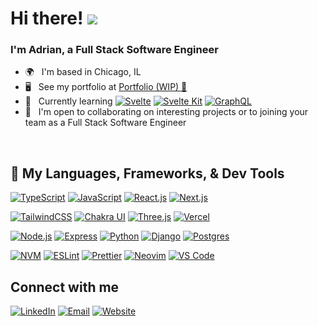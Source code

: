 Hi there! [![](https://user-images.githubusercontent.com/18350557/176309783-0785949b-9127-417c-8b55-ab5a4333674e.gif) ](https://adrjmz.com)
========================================================================================================================================

### I'm Adrian, a Full Stack Software Engineer
- 🌍 &nbsp; I'm based in Chicago, IL
- 🖥️ &nbsp; See my portfolio at <a target="_blank" rel="noreferrer" href='https://adrjmz.com'>Portfolio (WIP) 🚧</a>
- 🧠 &nbsp; Currently learning [![Svelte](https://img.shields.io/badge/Svelte-4A4A55?style=for-the-badge&logo=svelte&logoColor=FF3E00)](https://svelte.dev/) [![Svelte Kit](https://img.shields.io/badge/SvelteKit-FF3E00?style=for-the-badge&logo=Svelte&logoColor=white)](https://kit.svelte.dev/) [![GraphQL](https://img.shields.io/badge/-GraphQL-E10098?style=for-the-badge&logo=graphql&logoColor=white)](https://graphql.org/)
- 🤝 &nbsp; I'm open to collaborating on interesting projects or to joining your team as a Full Stack Software Engineer
<br />

🚀  My Languages, Frameworks, & Dev Tools
------------------------------------------
[![TypeScript](https://img.shields.io/badge/typescript-%23007ACC.svg?style=for-the-badge&logo=typescript&logoColor=white)](https://www.typescriptlang.org/)
[![JavaScript](https://img.shields.io/badge/javascript-%23323330.svg?style=for-the-badge&logo=javascript&logoColor=%23F7DF1E)](https://developer.mozilla.org/en-US/docs/Web/JavaScript)
[![React.js](https://img.shields.io/badge/react.js-%2320232a.svg?style=for-the-badge&logo=react&logoColor=%2361DAFB)](https://reactjs.org/)
[![Next.js](https://img.shields.io/badge/Next.js-%23121212?style=for-the-badge&logo=next.js&logoColor=white)](https://nextjs.org/)


[![TailwindCSS](https://img.shields.io/badge/tailwind_css-%2338B2AC.svg?style=for-the-badge&logo=tailwind-css&logoColor=white)](https://tailwindcss.com/)
[![Chakra UI](https://img.shields.io/badge/chakra--ui-%233197D1.svg?style=for-the-badge&logo=chakra-ui&logoColor=white)](https://chakra-ui.com/)
[![Three.js](https://img.shields.io/badge/three.js-black?style=for-the-badge&logo=three.js&logoColor=white)](https://threejs.org/)
[![Vercel](https://img.shields.io/badge/vercel-%23212121.svg?style=for-the-badge&logo=vercel&logoColor=white)](https://vercel.com/)



[![Node.js](https://img.shields.io/badge/node.js-%2343853D.svg?style=for-the-badge&logo=node.js&logoColor=white)](https://nodejs.org/)
[![Express](https://img.shields.io/badge/Express.js-000000?style=for-the-badge&logo=express&logoColor=white)](https://expressjs.com/)
[![Python](https://img.shields.io/badge/Python-FFD43B?style=for-the-badge&logo=python&logoColor=blue)](https://www.python.org/)
[![Django](https://img.shields.io/badge/Django-092E20?style=for-the-badge&logo=django&logoColor=green)](https://www.djangoproject.com/)
[![Postgres](https://img.shields.io/badge/postgres-%23336791.svg?style=for-the-badge&logo=postgresql&logoColor=white)](https://www.postgresql.org/)



[![NVM](https://img.shields.io/badge/NVM-%2361DAFB.svg?style=for-the-badge&logo=node.js&logoColor=white)](https://github.com/nvm-sh/nvm)
[![ESLint](https://img.shields.io/badge/ESLint-4B3263?style=for-the-badge&logo=eslint&logoColor=white)](https://eslint.org/)
[![Prettier](https://img.shields.io/badge/prettier-1A2C34?style=for-the-badge&logo=prettier&logoColor=F7BA3E)](https://prettier.io/)
[![Neovim](https://img.shields.io/badge/Neovim-%2357A143.svg?style=for-the-badge&logo=neovim&logoColor=white)](https://neovim.io/)
[![VS Code](https://img.shields.io/badge/Visual%20Studio%20Code-%23007ACC.svg?style=for-the-badge&logo=visual%20studio%20code&logoColor=white)](https://code.visualstudio.com/)



Connect with me
-------------------

[![LinkedIn](https://img.shields.io/badge/jimenez--adrian-%230077B5.svg?style=for-the-badge&logo=linkedin&logoColor=white)](https://www.linkedin.com/in/jimenez-adrian)
[![Email](https://img.shields.io/badge/hi@adrjmz.com-D14836?style=for-the-badge&logo=gmail&logoColor=white)](mailto:hi@adrjmz.com)
[![Website](https://img.shields.io/badge/adrjmz.com-000000?style=for-the-badge&logo=About.me&logoColor=white)](https://adrjmz.com)
